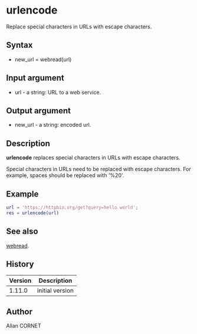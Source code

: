 # urlencode

Replace special characters in URLs with escape characters.

## Syntax

- new_url = webread(url)

## Input argument

- url - a string: URL to a web service.

## Output argument

- new_url - a string: encoded url.

## Description

  <p><b>urlencode</b> replaces special characters in URLs with escape characters.</p>
  <p>Special characters in URLs need to be replaced with escape characters. For example, spaces should be replaced with '%20'.</p>

## Example

```matlab
url = 'https://httpbin.org/get?query=hello world';
res = urlencode(url)
```

## See also

[webread](webread.md).

## History

| Version | Description     |
| ------- | --------------- |
| 1.11.0  | initial version |

## Author

Allan CORNET
